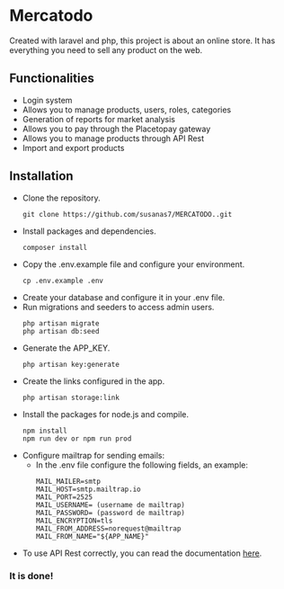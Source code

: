 
# Mercatodo

Created with laravel and php, this project is about an online store. It has everything you need to sell any product on the web.

## Functionalities
- Login system
- Allows you to manage products, users, roles, categories
- Generation of reports for market analysis
- Allows you to pay through the Placetopay gateway
- Allows you to manage products through API Rest
- Import and export products

## Installation

- Clone the repository.
    ```
    git clone https://github.com/susanas7/MERCATODO..git
    ```
- Install packages and dependencies.
    ```
    composer install
    ```
- Copy the .env.example file and configure your environment.
    ```
    cp .env.example .env
    ```
- Create your database and configure it in your .env file.
- Run migrations and seeders to access admin users.
    ```
    php artisan migrate
    php artisan db:seed
    ```
- Generate the APP_KEY.
    ```
    php artisan key:generate
    ```
- Create the links configured in the app.
    ```
    php artisan storage:link
    ```
- Install the packages for node.js and compile.
    ```
    npm install
    npm run dev or npm run prod
    ```
- Configure mailtrap for sending emails:
    - In the .env file configure the following fields, an example:
        ```
        MAIL_MAILER=smtp
        MAIL_HOST=smtp.mailtrap.io
        MAIL_PORT=2525
        MAIL_USERNAME= (username de mailtrap)
        MAIL_PASSWORD= (password de mailtrap)
        MAIL_ENCRYPTION=tls
        MAIL_FROM_ADDRESS=norequest@mailtrap
        MAIL_FROM_NAME="${APP_NAME}"
        ```
- To use API Rest correctly, you can read the documentation [here](https://documenter.getpostman.com/view/11883657/TVmHDfGU).

### It is done!